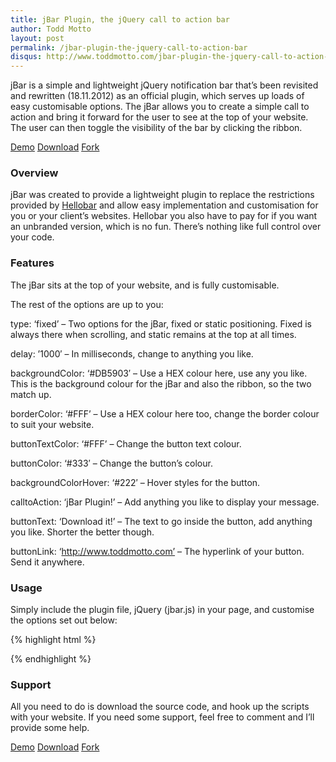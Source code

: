 ```yaml
---
title: jBar Plugin, the jQuery call to action bar
author: Todd Motto
layout: post
permalink: /jbar-plugin-the-jquery-call-to-action-bar
disqus: http://www.toddmotto.com/jbar-plugin-the-jquery-call-to-action-bar
--- 
```


jBar is a simple and lightweight jQuery notification bar that’s been revisited and rewritten (18.11.2012) as an official plugin, which serves up loads of easy customisable options. The jBar allows you to create a simple call to action and bring it forward for the user to see at the top of your website. The user can then toggle the visibility of the bar by clicking the ribbon.

<div class="download-box">
	<a href="//toddmotto.com/labs/jbar" onclick="_gaq.push(['_trackEvent', 'Click', 'Demo jBar', 'jBar Demo']);">Demo</a>
	<a href="//github.com/toddmotto/jBar/archive/master.zip" onclick="_gaq.push(['_trackEvent', 'Click', 'Download jBar', 'jBar Plugin Coded Download']);">Download</a>
	<a href="//github.com/toddmotto/jBar" onclick="_gaq.push(['_trackEvent', 'Click', 'Fork jBar', 'jBar Fork']);">Fork</a>
</div>

### Overview

jBar was created to provide a lightweight plugin to replace the restrictions provided by [Hellobar][4] and allow easy implementation and customisation for you or your client’s websites. Hellobar you also have to pay for if you want an unbranded version, which is no fun. There’s nothing like full control over your code.

 [4]: //www.hellobar.com

### Features

The jBar sits at the top of your website, and is fully customisable.

The rest of the options are up to you:

type: ‘fixed’ – Two options for the jBar, fixed or static positioning. Fixed is always there when scrolling, and static remains at the top at all times.

delay: ’1000′ – In milliseconds, change to anything you like.

backgroundColor: ‘#DB5903′ – Use a HEX colour here, use any you like. This is the background colour for the jBar and also the ribbon, so the two match up.

borderColor: ‘#FFF’ – Use a HEX colour here too, change the border colour to suit your website.

buttonTextColor: ‘#FFF’ – Change the button text colour.

buttonColor: ‘#333′ – Change the button’s colour.

backgroundColorHover: ‘#222′ – Hover styles for the button.

calltoAction: ‘jBar Plugin!’ – Add anything you like to display your message.

buttonText: ‘Download it!’ – The text to go inside the button, add anything you like. Shorter the better though.

buttonLink: ‘http://www.toddmotto.com’ – The hyperlink of your button. Send it anywhere.

### Usage
Simply include the plugin file, jQuery (jbar.js) in your page, and customise the options set out below:

{% highlight html %}
<script src="jquery.js"></script>
<script src="jbar.min.js"></script>
<script>
	$(function() {
	    $.jBar({
	        type: 'fixed', // fixed/static (lowercase)
	        delay: '1000', // In milliseconds
	        backgroundColor: '#DB5903', // Background Color
	        borderColor: '#FFF', // Background Color
	        buttonTextColor: '#FFF', // Button Text
	        buttonColor: '#333', // Button Color
	        buttonColorHover: '#222', // Button Color Hover
	        calltoAction: 'jBar Plugin! A simple and lightweight notification banner.', // Call to action text
	        buttonText: 'Download it!', // Button Text
	        buttonLink: 'http://www.toddmotto.com' // Hyperlink from button
	    });
	});
</script>
{% endhighlight %}
### Support

All you need to do is download the source code, and hook up the scripts with your website. If you need some support, feel free to comment and I’ll provide some help.

<div class="download-box">
	<a href="//toddmotto.com/labs/jbar" onclick="_gaq.push(['_trackEvent', 'Click', 'Demo jBar', 'jBar Demo']);">Demo</a>
	<a href="//github.com/toddmotto/jBar/archive/master.zip" onclick="_gaq.push(['_trackEvent', 'Click', 'Download jBar', 'jBar Plugin Coded Download']);">Download</a>
	<a href="//github.com/toddmotto/jBar" onclick="_gaq.push(['_trackEvent', 'Click', 'Fork jBar', 'jBar Fork']);">Fork</a>
</div>
